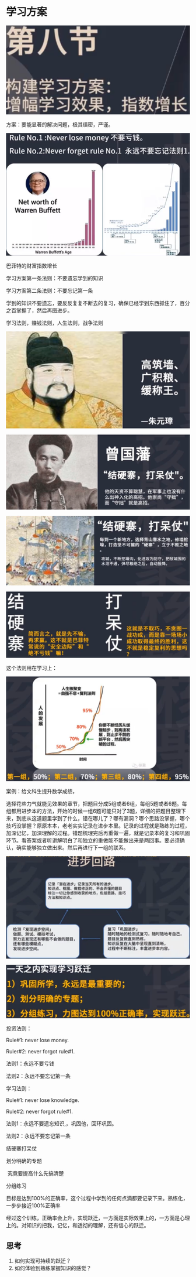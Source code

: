 # 学习方案

![image-20220512211049736](resources/image-20220512211049736.png)

方案：要能显著的解决问题，极其缜密，严谨。

![image-20220512211113385](resources/image-20220512211113385.png)

巴菲特的财富指数增长



学习方案第一条法则：不要遗忘学到的知识

学习方案第二条法则：不要忘记第一条



学到的知识不要遗忘，要反反复复不断去的复习，确保已经学到东西抓住了，百分之百掌握了，然后再图进步。

学习法则，赚钱法则，人生法则，战争法则

![image-20220512211635880](resources/image-20220512211635880.png)

![image-20220512211646691](resources/image-20220512211646691.png)

![image-20220512211723749](resources/image-20220512211723749.png)

![image-20220512211754180](resources/image-20220512211754180.png)

这个法则用在学习上：

![image-20220512211937613](resources/image-20220512211937613.png)

案例：给文科生提升数学成绩，

选择花些力气就能见效果的章节，把题目分成5组或者6组，每组5题或者6题。每组都用进步本的方法，开始的时候一组6题可能只对了3题，详细的把题目整理下来，到底从这道题里学到了什么，错在哪儿了？哪有漏洞？哪个思路没掌握，哪个技巧没掌握？原原本本，老老实实记录在进步本里。记录的过程就是熟练的过程，加深记忆，加深理解的过程。错题梳理完后再重做一遍，就是记录本的复习和巩固环节。看答案或者听讲解明白了和独立的重做能不能做出来是两回事。要必须确认，确实能够独立做出来。然后再进行下一组的联系。

![image-20220512212715945](resources/image-20220512212715945.png)



![image-20220512212752955](resources/image-20220512212752955.png)



投资法则：

Rule#1: never lose money.

Ruler#2: never forgot rule#1.

法则1：永远不要亏钱

法则2：永远不要忘记第一条



学习法则：

Rule#1: never lose knowledge.

Rule#2: never forgot rule#1.

法则1：永远不要遗忘知识,，巩固他，回环巩固。

法则2：永远不要忘记第一条

结硬寨打呆仗



划分明确的专题

​	究竟要提高什么先搞清楚

分组练习

​	目标是达到100%的正确率，这个过程中学到的任何点滴都要记录下来。熟练化，一步步接近100%正确率



经过这个训练，正确率会上升，实现跃迁，一方面是实际效果上的，一方面是心理上的。对知识的把我，记忆，和透彻的理解，还有信心的跃迁。



## 思考

1. 如何实现可持续的跃迁？
2. 如何体验到熟练掌握知识的感觉？







